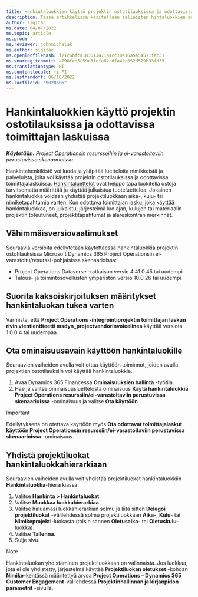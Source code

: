 ```yaml
---
title: Hankintaluokkien käyttö projektin ostotilauksissa ja odottavissa toimittajan laskuissa
description: Tässä artikkelissa käsitellään sellaisten hintaluokkien määrittämistä, joita voidaan käyttää projektin ostotilauksissa ja odottavassa toimittajan laskussa.
author: sigitac
ms.date: 04/07/2022
ms.topic: article
ms.prod: ''
ms.reviewer: johnmichalak
ms.author: sigitac
ms.openlocfilehash: f71c6bfcd183613471a4cc10e16a5a54571fac31
ms.sourcegitcommit: a798fed5c59e3fefa62cdfa42c852d529b33fd35
ms.translationtype: HT
ms.contentlocale: fi-FI
ms.lasthandoff: 06/18/2022
ms.locfileid: "9028606"
---
```

# <a name="use-procurement-categories-with-project-purchase-orders-and-pending-vendor-invoices"></a>Hankintaluokkien käyttö projektin ostotilauksissa ja odottavissa toimittajan laskuissa

_**Käytetään:** Project Operationsin resursseihin ja ei-varastoitaviin perustuvissa skenaarioissa_

Hankintahenkilöstö voi luoda ja ylläpitää luetteloita nimikkeistä ja palveluista, joita voi käyttää projektin ostotilauksissa ja odottavissa toimittajalaskuissa. [Hankintaluettelot](/dynamics365/supply-chain/procurement/procurement-catalogs) ovat helppo tapa luokitella ostoja tarvitsematta määrittää ja käyttää julkaistua tuoteluetteloa. Jokainen hankintaluokka voidaan yhdistää projektiluokkaan aika-, kulu- tai nimiketapahtumia varten. Kun odottava toimittajan lasku, joka käyttää hankintaluokkaa, on julkaistu, järjestelmä luo ajan, kulujen tai materiaalin projektin toteutuneet, projektitapahtumat ja alareskontran merkinnät.

## <a name="minimum-version-requirements"></a>Vähimmäisversiovaatimukset

Seuraavia versioita edellytetään käytettäessä hankintaluokkia projektin ostotilauksissa Microsoft Dynamics 365 Project Operationsin ei-varastoitu/resurssi-pohjaisissa skenaarioissa:

- Project Operations Dataverse -ratkaisun versio 4.41.0.45 tai uudempi
- Talous- ja toimintosovellusten ympäristön versio 10.0.26 tai uudempi

## <a name="run-dual-write-maps-for-procurement-category-support"></a>Suorita kaksoiskirjoituksen määritykset hankintaluokan tukea varten

Varmista, että **Project Operations -integrointiprojektin toimittajan laskun rivin vientientiteetti msdyn\_projectvendorinvoicelines** käyttää versiota 1.0.0.4 tai uudempaa.

## <a name="enable-the-feature-key-for-procurement-categories"></a>Ota ominaisuusavain käyttöön hankintaluokille

Seuraavien vaiheiden avulla voit ottaa käyttöön toiminnot, joiden avulla projektien ostotilauksiin voi käyttää hankintaluokkia.

1. Avaa Dynamics 365 Financessa **Ominaisuuksien hallinta** -työtila.
1. Hae ja valitse ominaisuusluettelosta ominaisuus **Käytä hankintaluokkia Project Operations resurssiin/ei-varastoitaviin perustuvissa skenaarioissa** -ominaisuus ja valitse **Ota käyttöön**.

> [!IMPORTANT]
> Edellytyksenä on otettava käyttöön myös **Ota odottavat toimittajalaskut käyttöön Project Operationsin resurssiin/ei-varastoitaviin perustuvissa skenaarioissa** -ominaisuus.

## <a name="map-project-categories-in-the-procurement-category-hierarchy"></a>Yhdistä projektiluokat hankintaluokkahierarkiaan

Seuraavien vaiheiden avulla voit yhdistää projektiluokat hankintaluokkiin **Hankintaluokka**-hierarkiassa:

1. Valitse **Hankinta \> Hankintaluokat**.
1. Valitse **Muokkaa luokkahierarkiaa**.
1. Valitse haluamasi luokkahierarkian solmu ja liitä sitten **Delegoi projektiluokat** -välilehdessä solmu projektiluokkaan **Aika**-, **Kulu**- tai **Nimikeprojekti**-luokasta (toisin sanoen **Oletusaika**- tai **Oletuskulu**-luokka).
1. Valitse **Tallenna**.
1. Sulje sivu.

> [!NOTE]
> Hankintaluokan yhdistäminen projektiluokkaan on valinnaista. Jos luokkaa, jota ei ole yhdistetty, järjestelmä käyttää **Projektiluokan oletukset** -kohdan **Nimike**-kentässä määritettyä arvoa **Project Operations – Dynamics 365 Customer Engagement**-välilehdessä **Projektinhallinnan ja kirjanpidon parametrit** -sivulla.
